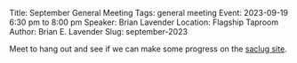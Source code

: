 Title: September General Meeting
Tags: general meeting
Event: 2023-09-19 6:30 pm to 8:00 pm
Speaker: Brian Lavender
Location: Flagship Taproom
Author: Brian E. Lavender
Slug: september-2023

Meet to hang out and see if we can make some progress on the [saclug site](https://github.com/brieweb/saclug.org). 
